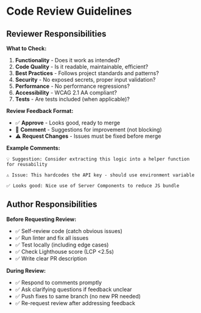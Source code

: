 # Code Review Guidelines

## Reviewer Responsibilities

**What to Check:**
1. **Functionality** - Does it work as intended?
2. **Code Quality** - Is it readable, maintainable, efficient?
3. **Best Practices** - Follows project standards and patterns?
4. **Security** - No exposed secrets, proper input validation?
5. **Performance** - No performance regressions?
6. **Accessibility** - WCAG 2.1 AA compliant?
7. **Tests** - Are tests included (when applicable)?

**Review Feedback Format:**
- ✅ **Approve** - Looks good, ready to merge
- 💬 **Comment** - Suggestions for improvement (not blocking)
- ⚠️ **Request Changes** - Issues must be fixed before merge

**Example Comments:**
```
💡 Suggestion: Consider extracting this logic into a helper function for reusability

⚠️ Issue: This hardcodes the API key - should use environment variable

✅ Looks good: Nice use of Server Components to reduce JS bundle
```

## Author Responsibilities

**Before Requesting Review:**
- ✅ Self-review code (catch obvious issues)
- ✅ Run linter and fix all issues
- ✅ Test locally (including edge cases)
- ✅ Check Lighthouse score (LCP <2.5s)
- ✅ Write clear PR description

**During Review:**
- ✅ Respond to comments promptly
- ✅ Ask clarifying questions if feedback unclear
- ✅ Push fixes to same branch (no new PR needed)
- ✅ Re-request review after addressing feedback
